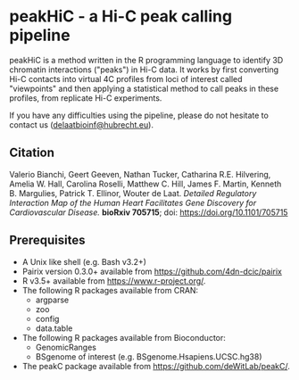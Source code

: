 # peakHiC - a Hi-C peak calling pipeline

peakHiC is a method written in the R programming language to identify 3D chromatin interactions ("peaks") in Hi-C data. It works by first converting Hi-C contacts into virtual 4C profiles from loci of interest called "viewpoints" and then applying a statistical method to call peaks in these profiles, from replicate Hi-C experiments.

If you have any difficulties using the pipeline, please do not hesitate to contact us (delaatbioinf@hubrecht.eu).

## Citation
Valerio Bianchi, Geert Geeven, Nathan Tucker, Catharina R.E. Hilvering, Amelia W. Hall, Carolina Roselli, Matthew C. Hill, James F. Martin, Kenneth B. Margulies, Patrick T. Ellinor, Wouter de Laat. _Detailed Regulatory Interaction Map of the Human Heart Facilitates Gene Discovery for Cardiovascular Disease._ **bioRxiv 705715**; doi: https://doi.org/10.1101/705715

## Prerequisites

- A Unix like shell (e.g. Bash v3.2+)
- Pairix version 0.3.0+ available from https://github.com/4dn-dcic/pairix
- R v3.5+ available from https://www.r-project.org/.
- The following R packages available from CRAN:
  - argparse
  - zoo
  - config
  - data.table
- The following R packages available from Bioconductor:
  - GenomicRanges
  - BSgenome of interest (e.g. BSgenome.Hsapiens.UCSC.hg38)
- The peakC package available from https://github.com/deWitLab/peakC/.


